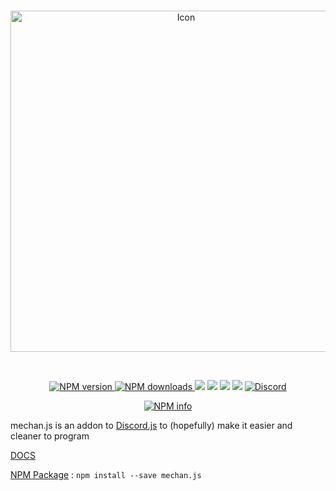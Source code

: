 <div align="center">
  <br />
  <p>
    <a href="https://github.com/DusterTheFirst/mechan.js"><img src="http://i.imgur.com/L9ElE8H.png" width="546" alt="Icon" /></a>
  </p>
  <br/>
  <p>
    <a href="https://www.npmjs.com/package/mechan.js" align="center" style="width:100%">
      <img src="https://img.shields.io/npm/v/mechan.js.svg?maxAge=3600" alt="NPM version" />
      <img src="https://img.shields.io/npm/dt/mechan.js.svg?maxAge=3600&colorB=1081C2" alt="NPM downloads" />
    </a>
    <a href="https://github.com/DusterTheFirst/mechan.js/graphs/contributors"><img src="https://img.shields.io/github/contributors/DusterTheFirst/mechan.js.svg"></a>
    <a href="https://github.com/DusterTheFirst/mechan.js/blob/master/Licence"><img src="https://img.shields.io/github/license/DusterTheFirst/mechan.js.svg"></a>
    <a href="https://github.com/DusterTheFirst/mechan.js/issues"><img src="https://img.shields.io/github/issues/DusterTheFirst/mechan.js.svg"/></a>
    <a href="https://github.com/DusterTheFirst/mechan.js/pulls"><img src="https://img.shields.io/github/issues-pr/DusterTheFirst/mechan.js.svg"/></a>
	<a href="https://discord.gg/7WHEdsq"><img src="https://img.shields.io/discord/335908837355814923.svg?label=Discord&colorA=7289DA&colorB=99AAB5" alt="Discord"></a>
  </p>
  <p>
    <a href="https://nodei.co/npm/mechan.js/"><img src="https://nodei.co/npm/mechan.js.svg?downloads=true&stars=true" alt="NPM info" /></a>
  </p>
</div>

mechan.js is an addon to [Discord.js](https://discord.js.org/#/) to (hopefully) make it easier and cleaner to program

[DOCS](https://mechan.js.org)

[NPM Package](https://www.npmjs.com/package/mechan.js) : ```npm install --save mechan.js```